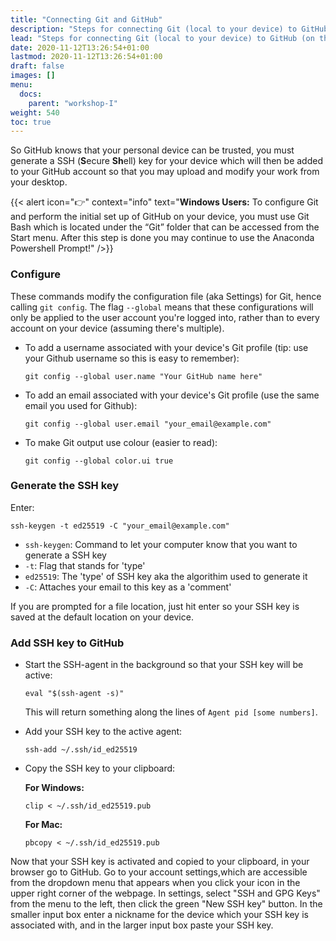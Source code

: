 ```yaml
---
title: "Connecting Git and GitHub"
description: "Steps for connecting Git (local to your device) to GitHub (on the web)."
lead: "Steps for connecting Git (local to your device) to GitHub (on the web)."
date: 2020-11-12T13:26:54+01:00
lastmod: 2020-11-12T13:26:54+01:00
draft: false
images: []
menu:
  docs:
    parent: "workshop-I"
weight: 540
toc: true
---
```


So GitHub knows that your personal device can be trusted, you must generate a SSH (**S**ecure **Sh**ell) key for your device which will then be added to your GitHub account so that you may upload and modify your work from your desktop.

{{< alert icon="👉" context="info" text="<b>Windows Users:</b> To configure Git and perform the initial set up of GitHub on your device, you must use Git Bash which is located under the <q>Git</q> folder that can be accessed from the Start menu. After this step is done you may continue to use the Anaconda Powershell Prompt!" />}}  

### Configure
These commands modify the configuration file (aka Settings) for Git, hence calling `git config`. The flag `--global` means that these configurations will only be applied to the user account you're logged into, rather than to every account on your device (assuming there's multiple).
- To add a username associated with your device's Git profile (tip: use your Github username so this is easy to remember):
  ```
  git config --global user.name "Your GitHub name here"
  ```
- To add an email associated with your device's Git profile (use the same email you used for Github):
  ```
  git config --global user.email "your_email@example.com"
  ```
- To make Git output use colour (easier to read):
  ```
  git config --global color.ui true
  ```
### Generate the SSH key
Enter:
  ```
  ssh-keygen -t ed25519 -C "your_email@example.com"
  ```
  - `ssh-keygen`: Command to let your computer know that you want to generate a SSH key
  - `-t`: Flag that stands for 'type'
  - `ed25519`: The 'type' of SSH key aka the algorithim used to generate it
  - `-C`: Attaches your email to this key as a 'comment'

If you are prompted for a file location, just hit enter so your SSH key is saved at the default location on your device.

### Add SSH key to GitHub
- Start the SSH-agent in the background so that your SSH key will be active:
  ```
  eval "$(ssh-agent -s)"
  ```
  This will return something along the lines of `Agent pid [some numbers]`.
- Add your SSH key to the active agent:
  ```
  ssh-add ~/.ssh/id_ed25519
  ```
- Copy the SSH key to your clipboard:
  
  **For Windows:**
  ```
  clip < ~/.ssh/id_ed25519.pub
  ```

  **For Mac:**
  ```
  pbcopy < ~/.ssh/id_ed25519.pub
  ```

Now that your SSH key is activated and copied to your clipboard, in your browser go to GitHub. Go to your account settings,which are accessible from the dropdown menu that appears when you click your icon in the upper right corner of the webpage. In settings, select "SSH and GPG Keys" from the menu to the left, then click the green "New SSH key" button. In the smaller input box enter a nickname for the device which your SSH key is associated with, and in the larger input box paste your SSH key.